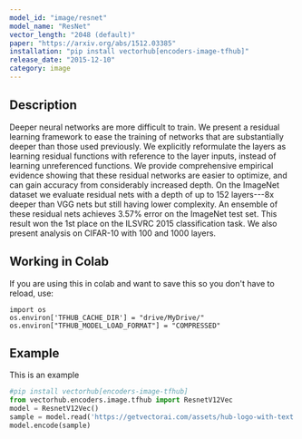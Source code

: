 ```yaml
---
model_id: "image/resnet"
model_name: "ResNet" 
vector_length: "2048 (default)"
paper: "https://arxiv.org/abs/1512.03385"
installation: "pip install vectorhub[encoders-image-tfhub]"
release_date: "2015-12-10"
category: image
---
```


## Description

Deeper neural networks are more difficult to train. We present a residual learning framework to ease the training of networks that are substantially deeper than those used previously. We explicitly reformulate the layers as learning residual functions with reference to the layer inputs, instead of learning unreferenced functions. We provide comprehensive empirical evidence showing that these residual networks are easier to optimize, and can gain accuracy from considerably increased depth. On the ImageNet dataset we evaluate residual nets with a depth of up to 152 layers---8x deeper than VGG nets but still having lower complexity. An ensemble of these residual nets achieves 3.57% error on the ImageNet test set. This result won the 1st place on the ILSVRC 2015 classification task. We also present analysis on CIFAR-10 with 100 and 1000 layers.

## Working in Colab

If you are using this in colab and want to save this so you don't have to reload, use: 

```
import os 
os.environ['TFHUB_CACHE_DIR'] = "drive/MyDrive/"
os.environ["TFHUB_MODEL_LOAD_FORMAT"] = "COMPRESSED"
```

## Example

This is an example

```python
#pip install vectorhub[encoders-image-tfhub]
from vectorhub.encoders.image.tfhub import ResnetV12Vec
model = ResnetV12Vec()
sample = model.read('https://getvectorai.com/assets/hub-logo-with-text.png')
model.encode(sample)
```
